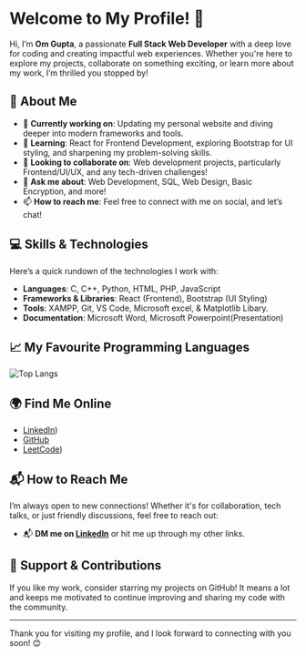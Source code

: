 # Welcome to My Profile! 👋



Hi, I’m **Om Gupta**, a passionate **Full Stack Web Developer** with a deep love for coding and creating impactful web experiences. Whether you're here to explore my projects, collaborate on something exciting, or learn more about my work, I’m thrilled you stopped by!

## 🚀 About Me

- 🔭 **Currently working on**: Updating my personal website and diving deeper into modern frameworks and tools.
- 🌱 **Learning**: React for Frontend Development, exploring Bootstrap for UI styling, and sharpening my problem-solving skills.
- 👯 **Looking to collaborate on**: Web development projects, particularly Frontend/UI/UX, and any tech-driven challenges!
- 💬 **Ask me about**: Web Development, SQL, Web Design, Basic Encryption, and more!
- 📫 **How to reach me**: Feel free to connect with me on social, and let’s chat!

## 💻 Skills & Technologies

Here’s a quick rundown of the technologies I work with:

- **Languages**: C, C++, Python, HTML, PHP, JavaScript
- **Frameworks & Libraries**: React (Frontend), Bootstrap (UI Styling)
- **Tools**: XAMPP, Git, VS Code, Microsoft excel, & Matplotlib Libary.
- **Documentation**: Microsoft Word, Microsoft Powerpoint(Presentation)

## 📈 My Favourite Programming Languages

![Top Langs](https://github-readme-stats.vercel.app/api/top-langs?username=OptimistGuy03&show_icons=true&hide_title=true&hide_border=true&layout=compact&theme=radical)

## 🌍 Find Me Online

- [LinkedIn](https://www.linkedin.com/in/om-gupta-751-zip))
- [GitHub](https://github.com/OptimistGuy03/)
- [LeetCode](https://leetcode.com/u/CoderBytes03/))

## 📬 How to Reach Me

I’m always open to new connections! Whether it's for collaboration, tech talks, or just friendly discussions, feel free to reach out:

- 📬 **DM me on [LinkedIn](https://www.linkedin.com/in/om-gupta-a54747319/)** or hit me up through my other links.


## 🤝 Support & Contributions

If you like my work, consider starring my projects on GitHub! It means a lot and keeps me motivated to continue improving and sharing my code with the community.

---

Thank you for visiting my profile, and I look forward to connecting with you soon! 😊

